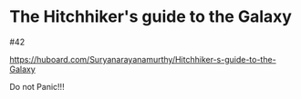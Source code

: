 # The Hitchhiker's guide to the Galaxy

#42

https://huboard.com/Suryanarayanamurthy/Hitchhiker-s-guide-to-the-Galaxy

Do not Panic!!!
